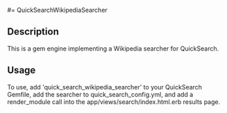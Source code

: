 #= QuickSearchWikipediaSearcher

## Description

This is a gem engine implementing a Wikipedia searcher for QuickSearch.

## Usage

To use, add 'quick_search_wikipedia_searcher' to your QuickSearch
Gemfile, add the searcher to quick_search_config.yml, and add a
render_module call into the app/views/search/index.html.erb results
page.
